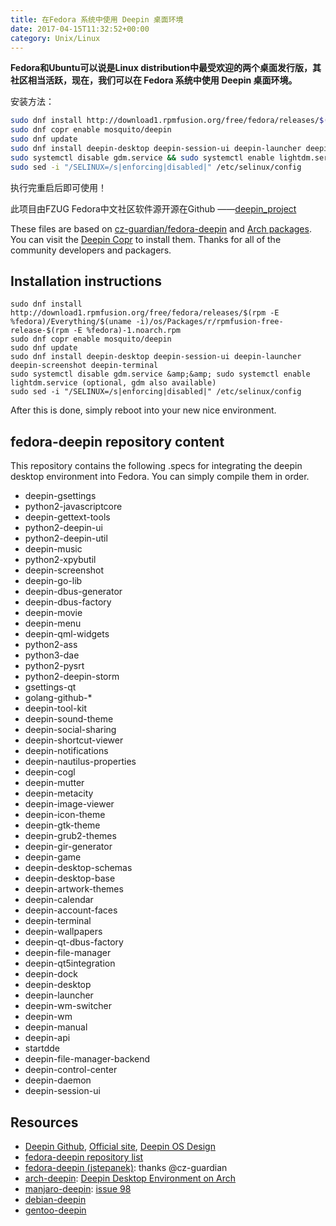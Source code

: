 ```yaml
---
title: 在Fedora 系统中使用 Deepin 桌面环境
date: 2017-04-15T11:32:52+00:00
category: Unix/Linux
---
```


**Fedora和Ubuntu可以说是Linux distribution中最受欢迎的两个桌面发行版，其社区相当活跃，现在，我们可以在 Fedora 系统中使用 Deepin 桌面环境。**

安装方法：
```zsh
sudo dnf install http://download1.rpmfusion.org/free/fedora/releases/$(rpm -E %fedora)/Everything/$(uname -i)/os/Packages/r/rpmfusion-free-release-$(rpm -E %fedora)-1.noarch.rpm
sudo dnf copr enable mosquito/deepin
sudo dnf update
sudo dnf install deepin-desktop deepin-session-ui deepin-launcher deepin-screenshot deepin-terminal
sudo systemctl disable gdm.service && sudo systemctl enable lightdm.service (optional, gdm also available)
sudo sed -i "/SELINUX=/s|enforcing|disabled|" /etc/selinux/config
```

执行完重启后即可使用！

此项目由FZUG Fedora中文社区软件源开源在Github ——<a href="https://github.com/FZUG/repo/tree/master/rpms/deepin_project">deepin_project</a>

These files are based on <a href="https://github.com/cz-guardian/fedora-deepin/">cz-guardian/fedora-deepin</a> and <a href="https://www.archlinux.org/packages/?q=deepin">Arch packages</a>. You can visit the <a href="https://copr.fedorainfracloud.org/coprs/mosquito/deepin/">Deepin Copr</a> to install them. Thanks for all of the community developers and packagers.
<h2><a id="user-content-installation-instructions" class="anchor" href="https://github.com/FZUG/repo/tree/master/rpms/deepin_project#installation-instructions"></a>Installation instructions</h2>

```
sudo dnf install http://download1.rpmfusion.org/free/fedora/releases/$(rpm -E %fedora)/Everything/$(uname -i)/os/Packages/r/rpmfusion-free-release-$(rpm -E %fedora)-1.noarch.rpm
sudo dnf copr enable mosquito/deepin
sudo dnf update
sudo dnf install deepin-desktop deepin-session-ui deepin-launcher deepin-screenshot deepin-terminal
sudo systemctl disable gdm.service &amp;&amp; sudo systemctl enable lightdm.service (optional, gdm also available)
sudo sed -i "/SELINUX=/s|enforcing|disabled|" /etc/selinux/config
```

After this is done, simply reboot into your new nice environment.
<h2><a id="user-content-fedora-deepin-repository-content" class="anchor" href="https://github.com/FZUG/repo/tree/master/rpms/deepin_project#fedora-deepin-repository-content"></a>fedora-deepin repository content</h2>
This repository contains the following .specs for integrating the deepin desktop environment into Fedora. You can simply compile them in order.
<ul>
     <li>deepin-gsettings</li>
     <li>python2-javascriptcore</li>
     <li>deepin-gettext-tools</li>
     <li>python2-deepin-ui</li>
     <li>python2-deepin-util</li>
     <li>deepin-music</li>
     <li>python2-xpybutil</li>
     <li>deepin-screenshot</li>
     <li>deepin-go-lib</li>
     <li>deepin-dbus-generator</li>
     <li>deepin-dbus-factory</li>
     <li>deepin-movie</li>
     <li>deepin-menu</li>
     <li>deepin-qml-widgets</li>
     <li>python2-ass</li>
     <li>python3-dae</li>
     <li>python2-pysrt</li>
     <li>python2-deepin-storm</li>
     <li>gsettings-qt</li>
     <li>golang-github-*</li>
     <li>deepin-tool-kit</li>
     <li>deepin-sound-theme</li>
     <li>deepin-social-sharing</li>
     <li>deepin-shortcut-viewer</li>
     <li>deepin-notifications</li>
     <li>deepin-nautilus-properties</li>
     <li>deepin-cogl</li>
     <li>deepin-mutter</li>
     <li>deepin-metacity</li>
     <li>deepin-image-viewer</li>
     <li>deepin-icon-theme</li>
     <li>deepin-gtk-theme</li>
     <li>deepin-grub2-themes</li>
     <li>deepin-gir-generator</li>
     <li>deepin-game</li>
     <li>deepin-desktop-schemas</li>
     <li>deepin-desktop-base</li>
     <li>deepin-artwork-themes</li>
     <li>deepin-calendar</li>
     <li>deepin-account-faces</li>
     <li>deepin-terminal</li>
     <li>deepin-wallpapers</li>
     <li>deepin-qt-dbus-factory</li>
     <li>deepin-file-manager</li>
     <li>deepin-qt5integration</li>
     <li>deepin-dock</li>
     <li>deepin-desktop</li>
     <li>deepin-launcher</li>
     <li>deepin-wm-switcher</li>
     <li>deepin-wm</li>
     <li>deepin-manual</li>
     <li>deepin-api</li>
     <li>startdde</li>
     <li>deepin-file-manager-backend</li>
     <li>deepin-control-center</li>
     <li>deepin-daemon</li>
     <li>deepin-session-ui</li>
</ul>
<h2><a id="user-content-resources" class="anchor" href="https://github.com/FZUG/repo/tree/master/rpms/deepin_project#resources"></a>Resources</h2>
<ul>
     <li><a href="https://github.com/linuxdeepin/">Deepin Github</a>, <a href="https://www.deepin.org/en/">Official site</a>, <a href="https://my.oschina.net/ManateeLazyCat/blog/831104">Deepin OS Design</a></li>
     <li><a href="https://copr.fedorainfracloud.org/coprs/mosquito/deepin/packages/">fedora-deepin repository list</a></li>
     <li><a href="https://github.com/cz-guardian/fedora-deepin/">fedora-deepin (jstepanek)</a>: thanks @cz-guardian</li>
     <li><a href="https://github.com/fasheng/arch-deepin/">arch-deepin</a>: <a href="https://bbs.archlinux.org/viewtopic.php?id=181861">Deepin Desktop Environment on Arch</a></li>
     <li><a href="https://github.com/manjaro/packages-community/">manjaro-deepin</a>: <a href="https://github.com/fasheng/arch-deepin/issues/98">issue 98</a></li>
     <li><a href="https://github.com/debiancn/repo/issues/31">debian-deepin</a></li>
     <li><a href="https://github.com/zhtengw/deepin-overlay/">gentoo-deepin</a></li>
</ul>

